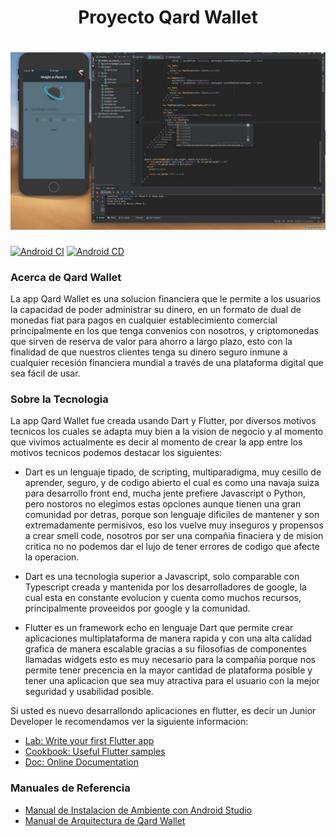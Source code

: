 <h1 align="center">Proyecto Qard Wallet</h1>

<h1 align="center">
  <img src="https://github.com/Ing-Brayan-Martinez/Dart-Algorithm-Example/blob/master/assest/maxresdefault.jpg" alt="Photo" width="800"/>
</h1>

[![Android CI](https://github.com/Vettica/recargasweb_api_android_c/actions/workflows/android-ci.yml/badge.svg)](https://github.com/Vettica/recargasweb_api_android_c/actions/workflows/android-ci.yml)
[![Android CD](https://github.com/Vettica/recargasweb_api_android_c/actions/workflows/android-cd.yml/badge.svg)](https://github.com/Vettica/recargasweb_api_android_c/actions/workflows/android-cd.yml)

### Acerca de Qard Wallet

La app Qard Wallet es una solucion financiera que le permite a los usuarios la capacidad de poder 
administrar su dinero, en un formato de dual de monedas fiat para pagos en cualquier establecimiento
comercial principalmente en los que tenga convenios con nosotros, y criptomonedas que sirven de reserva
de valor para ahorro a largo plazo, esto con la finalidad de que nuestros clientes tenga su dinero seguro
inmune a cualquier recesión financiera mundial a través de una plataforma digital que sea fácil de usar.

### Sobre la Tecnologia

La app Qard Wallet fue creada usando Dart y Flutter, por diversos motivos tecnicos los cuales se adapta
muy bien a la vision de negocio y al momento que vivimos actualmente es decir al momento de crear la app
entre los motivos tecnicos podemos destacar los siguientes:

- Dart es un lenguaje tipado, de scripting, multiparadigma, muy cesillo de aprender, seguro, y de codigo 
  abierto el cual es como una navaja suiza para desarrollo front end, mucha jente prefiere Javascript o 
  Python, pero nostoros no elegimos estas opciones aunque tienen una gran comunidad por detras, porque son
  lenguaje dificiles de mantener y son extremadamente permisivos, eso los vuelve muy inseguros y propensos
  a crear smell code, nosotros por ser una compañia finaciera y de mision critica no no podemos dar el lujo
  de tener errores de codigo que afecte la operacion.</br>

- Dart es una tecnologia superior a Javascript, solo comparable con Typescript creada y mantenida por los 
  desarrolladores de google, la cual esta en constante evolucion y cuenta como muchos recursos, principalmente
  proveeidos por google y la comunidad.</br>

- Flutter es un framework echo en lenguaje Dart que permite crear aplicaciones multiplataforma de manera 
  rapida y con una alta calidad grafica de manera escalable gracias a su filosofias de componentes llamadas 
  widgets esto es muy necesario para la compañia porque nos permite tener precencia en la mayor cantidad de 
  plataforma posible y tener una aplicacion que sea muy atractiva para el usuario con la mejor seguridad y 
  usabilidad posible.</br>

Si usted es nuevo desarrallondo aplicaciones en flutter, es decir un Junior Developer le recomendamos ver la 
siguiente informacion:

- [Lab: Write your first Flutter app](https://flutter.dev/docs/get-started/codelab)
- [Cookbook: Useful Flutter samples](https://flutter.dev/docs/cookbook)
- [Doc: Online Documentation](https://flutter.dev/docs)

### Manuales de Referencia

- [Manual de Instalacion de Ambiente con Android Studio](https://docs.google.com/document/d/1RygyWeQs2-ovia-sptz7SymVXtFSNfmhOad3b-1XEtQ/edit?usp=sharing/edit)
- [Manual de Arquitectura de Qard Wallet](https://docs.google.com/document/d/1SG2_768eVaFqCojF6YB1lUcNvjHMcDhMhVUZjY6vGpg/edit)
